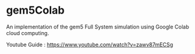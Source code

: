# gem5Colab
An implementation of the gem5 Full System simulation using Google Colab cloud computing.

Youtube Guide : https://www.youtube.com/watch?v=zawv87mECSg
